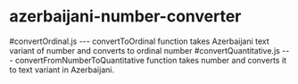 # azerbaijani-number-converter


#convertOrdinal.js  --- convertToOrdinal function takes Azerbaijani text variant of  number and converts to ordinal number
#convertQuantitative.js --- convertFromNumberToQuantitative function takes number and converts it to text variant in Azerbaijani.

